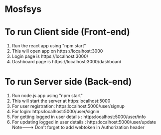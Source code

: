 # Mosfsys

# To run Client side (Front-end)
1. Run the react app using "npm start"
2. This will open app on https://localhost:3000
3. Login page is https://localhost:3000/
4. Dashboard page is https://localhost:3000/dashboard

# To run Server side (Back-end)
1. Run node.js app using "npm start"
2. This will start the server at https:localhost:5000
3. For user registration: https:localhost:5000/user/signup
4. For login: https:localhost:5000/user/signin
5. For getting logged in user details : https:localhost:5000/user/info
6. For updating logged in user details : https:localhost:5000/user/update            
Note---> Don't forget to add webtoken in Authorization header     
